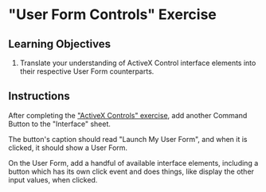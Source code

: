 # "User Form Controls" Exercise

## Learning Objectives

  1. Translate your understanding of ActiveX Control interface elements into their respective User Form counterparts.

## Instructions

After completing the ["ActiveX Controls" exercise](/exercises/activex-controls.md), add another Command Button to the "Interface" sheet.

The button's caption should read "Launch My User Form", and when it is clicked, it should show a User Form.

On the User Form, add a handful of available interface elements, including a button which has its own click event and does things, like display the other input values, when clicked.

